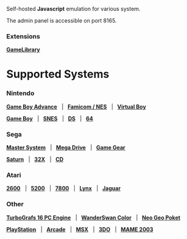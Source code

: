 Self-hosted **Javascript** emulation for various system.

The admin panel is accessible on port 8165.

### [](https://github.com/EmulatorJS/EmulatorJS#extensions)Extensions

**[GameLibrary](https://github.com/Ramaerel/emulatorjs-GameLibrary)**

# [](https://github.com/EmulatorJS/EmulatorJS#supported-systems)Supported Systems

### [](https://github.com/EmulatorJS/EmulatorJS#nintendo)Nintendo

**[Game Boy Advance](https://github.com/EmulatorJS/EmulatorJS/blob/main/docs/Systems/Nintendo%20Game%20Boy%20Advance.md)**   |  **[Famicom / NES](https://github.com/EmulatorJS/EmulatorJS/blob/main/docs/Systems/NES-Famicom.md)**   |  **[Virtual Boy](https://github.com/EmulatorJS/EmulatorJS/blob/main/docs/Systems/Virtual%20Boy.md)**

**[Game Boy](https://github.com/EmulatorJS/EmulatorJS/blob/main/docs/Systems/Nintendo%20Game%20Boy.md)**   |  **[SNES](https://github.com/EmulatorJS/EmulatorJS/blob/main/docs/Systems/SNES.md)**   |  **[DS](https://github.com/EmulatorJS/EmulatorJS/blob/main/docs/Systems/Nintendo%20DS.md)**   |  **[64](https://github.com/EmulatorJS/EmulatorJS/blob/main/docs/Systems/Nintendo%2064.md)**

### [](https://github.com/EmulatorJS/EmulatorJS#sega)Sega

**[Master System](https://github.com/EmulatorJS/EmulatorJS/blob/main/docs/Systems/Sega%20Master%20System.md)**   |  **[Mega Drive](https://github.com/EmulatorJS/EmulatorJS/blob/main/docs/Systems/Sega%20Mega%20Drive.md)**   |  **[Game Gear](https://github.com/EmulatorJS/EmulatorJS/blob/main/docs/Systems/Sega%20Game%20Gear.md)**

**[Saturn](https://github.com/EmulatorJS/EmulatorJS/blob/main/docs/Systems/Sega%20Saturn.md)**   |  **[32X](https://github.com/EmulatorJS/EmulatorJS/blob/main/docs/Systems/Sega%2032X.md)**   |  **[CD](https://github.com/EmulatorJS/EmulatorJS/blob/main/docs/Systems/Sega%20CD.md)**

### [](https://github.com/EmulatorJS/EmulatorJS#atari)Atari

**[2600](https://github.com/EmulatorJS/EmulatorJS/blob/main/docs/Systems/Atari%202600.md)**   |  **[5200](https://github.com/EmulatorJS/EmulatorJS/blob/main/docs/Systems/Atari%205200.md)**   |  **[7800](https://github.com/EmulatorJS/EmulatorJS/blob/main/docs/Systems/Atari%207800.md)**   |  **[Lynx](https://github.com/EmulatorJS/EmulatorJS/blob/main/docs/Systems/Atari%20Lynx.md)**   |  **[Jaguar](https://github.com/EmulatorJS/EmulatorJS/blob/main/docs/Systems/Atari%20Jaguar.md)**

### [](https://github.com/EmulatorJS/EmulatorJS#other)Other

**[TurboGrafs 16 PC Engine](https://github.com/EmulatorJS/EmulatorJS/blob/main/docs/Systems/TurboGrafs%2016-PC%20Engine.md)**   |  **[WanderSwan Color](https://github.com/EmulatorJS/EmulatorJS/blob/main/docs/Systems/WanderSwan-Color.md)**   |  **[Neo Geo Poket](https://github.com/EmulatorJS/EmulatorJS/blob/main/docs/Systems/Neo%20Geo%20Poket.md)**

**[PlayStation](https://github.com/EmulatorJS/EmulatorJS/blob/main/docs/Systems/PlayStation.md)**   |  **[Arcade](https://github.com/EmulatorJS/EmulatorJS/blob/main/docs/Systems/Arcade.md)**   |  **[MSX](https://github.com/EmulatorJS/EmulatorJS/blob/main/docs/Systems/MSX.md)**   |  **[3DO](https://github.com/EmulatorJS/EmulatorJS/blob/main/docs/Systems/3DO.md)**   |  **[MAME 2003](https://github.com/EmulatorJS/EmulatorJS/blob/main/docs/Systems/MAME%202003.md)**
